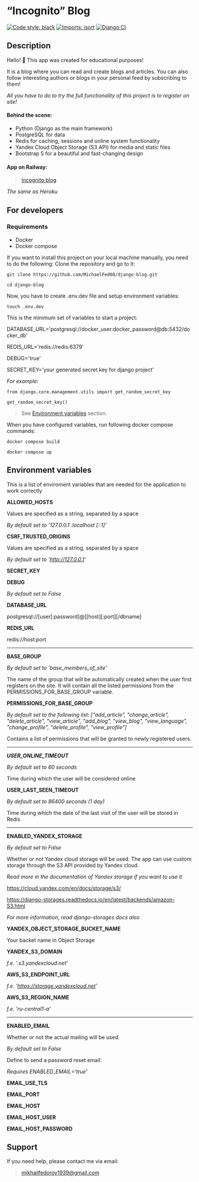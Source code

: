 # “Incognito” Blog
[![Code style: black](https://img.shields.io/badge/code%20style-black-000000.svg)](https://github.com/psf/black)
[![Imports: isort](https://img.shields.io/badge/%20imports-isort-%231674b1?style=flat&labelColor=ef8336)](https://pycqa.github.io/isort/)
[![Django CI](https://github.com/MichaelFed68/django-blog/actions/workflows/github_actions.yaml/badge.svg?branch=main)](https://github.com/MichaelFed68/django-blog/actions)

## Description
Hello! 👋 This app was created for educational purposes!

It is a blog where you can read and create blogs and articles.
You can also follow interesting authors or blogs in your personal feed by subscribing to them!

*All you have to do to try the full functionality of this project is to register on site!*

#### Behind the scene:
- Python (Django as the main framework)
- PostgreSQL for data
- Redis for caching, sessions and online system functionality
- Yandex Cloud Object Storage (S3 API) for media and static files
- Bootstrap 5 for a beautiful and fast-changing design

#### App on Railway:
> [Incognito blog](https://incognito-blog.up.railway.app)

*The same as Heroku*

## For developers

### Requirements

* Docker
* Docker compose

If you want to install this project on your local machine manually, you need to do the following:
Clone the repository and go to it:

`git clone https://github.com/MichaelFed68/django-blog.git`

`cd django-blog`

Now, you have to create .env.dev file and setup environment variables:

`touch .env.dev`

This is the minimum set of variables to start a project:

DATABASE_URL='postgresql://docker_user:docker_password@db:5432/docker_db'

REDIS_URL='redis://redis:6379'

DEBUG='true'

SECRET_KEY='your generated secret key for django project'

_For example:_

`from django.core.management.utils import get_random_secret_key`

`get_random_secret_key()`

>See [Environment variables](#environment-variables) section.

When you have configured variables, run following docker compose commands:

`docker compose build`

`docker compose up`

## Environment variables
This is a list of enviroment variables that are needed
for the application to work correctly

**ALLOWED_HOSTS**

Values are specified as a string, separated by a space

_By default set to '127.0.0.1 .localhost [::1]'_

**CSRF_TRUSTED_ORIGINS**

Values are specified as a string, separated by a space

_By default set to 'http://127.0.0.1'_

**SECRET_KEY**

**DEBUG**

_By default set to False_

**DATABASE_URL**

postgresql://[user[:password]@][host][:port][/dbname]

**REDIS_URL**

redis://host:port

---
**BASE_GROUP**

_By default set to 'base_members_of_site'_

The name of the group that will be automatically
created when the user first registers on the site.
It will contain all the listed permissions
from the PERMISSIONS_FOR_BASE_GROUP variable.

**PERMISSIONS_FOR_BASE_GROUP**

_By default set to the following list:
["add_article", "change_article", "delete_article", "view_article", "add_blog", "view_blog", "view_language", "change_profile", "delete_profile", "view_profile"]_

Contains a list of permissions that
will be granted to newly registered users.

---
***USER_ONLINE_TIMEOUT***

_By default set to 60 seconds_

Time during which the user will be considered online

**USER_LAST_SEEN_TIMEOUT**

_By default set to 86400 seconds (1 day)_

Time during which the date of the last visit of the user will be stored in Redis

---
**ENABLED_YANDEX_STORAGE**

_By default set to False_

Whether or not Yandex cloud storage will be used.
The app can use custom storage
through the S3 API provided by Yandex cloud.

_Read more in the documentation of Yandex storage
if you want to use it_

https://cloud.yandex.com/en/docs/storage/s3/

https://django-storages.readthedocs.io/en/latest/backends/amazon-S3.html

_For more information, read django-storages docs also_

**YANDEX_OBJECT_STORAGE_BUCKET_NAME**

Your backet name in Object Storage

**YANDEX_S3_DOMAIN**

_f.e. '.s3.yandexcloud.net'_

**AWS_S3_ENDPOINT_URL**

_f.e. 'https://storage.yandexcloud.net'_

**AWS_S3_REGION_NAME**

_f.e. 'ru-central1-a'_

---
**ENABLED_EMAIL**

Whether or not the actual mailing will be used.

_By default set to False_

Define to send a password reset email:

_Requires ENABLED_EMAIL='true'_

**EMAIL_USE_TLS**

**EMAIL_PORT**

**EMAIL_HOST**

**EMAIL_HOST_USER**

**EMAIL_HOST_PASSWORD**

## Support
If you need help, please contact me via email:
> mikhailfedorov1939@gmail.com
